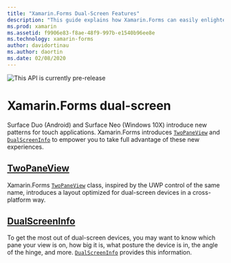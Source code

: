 ```yaml
---
title: "Xamarin.Forms Dual-Screen Features"
description: "This guide explains how Xamarin.Forms can easily enlighten apps for dual-screen devices."
ms.prod: xamarin
ms.assetid: f9906e83-f8ae-48f9-997b-e1540b96ee8e
ms.technology: xamarin-forms
author: davidortinau
ms.author: daortin
ms.date: 02/08/2020
---
```


![](~/media/shared/preview.png "This API is currently pre-release")

# Xamarin.Forms dual-screen

Surface Duo (Android) and Surface Neo (Windows 10X) introduce new patterns for touch applications. Xamarin.Forms introduces [`TwoPaneView`](xref:Xamarin.Forms.TwoPaneView) and [`DualScreenInfo`](xref:Xamarin.Forms.DualScreen) to empower you to take full advantage of these new experiences.

## [TwoPaneView](twopaneview.md)

Xamarin.Forms [`TwoPaneView`](xref:Xamarin.Forms.TwoPaneView) class, inspired by the UWP control of the same name, introduces a layout optimized for dual-screen devices in a cross-platform way.

## [DualScreenInfo](dual-screen-info.md)

To get the most out of dual-screen devices, you may want to know which pane your view is on, how big it is, what posture the device is in, the angle of the hinge, and more. [`DualScreenInfo`](xref:Xamarin.Forms.DualScreen) provides this information.
